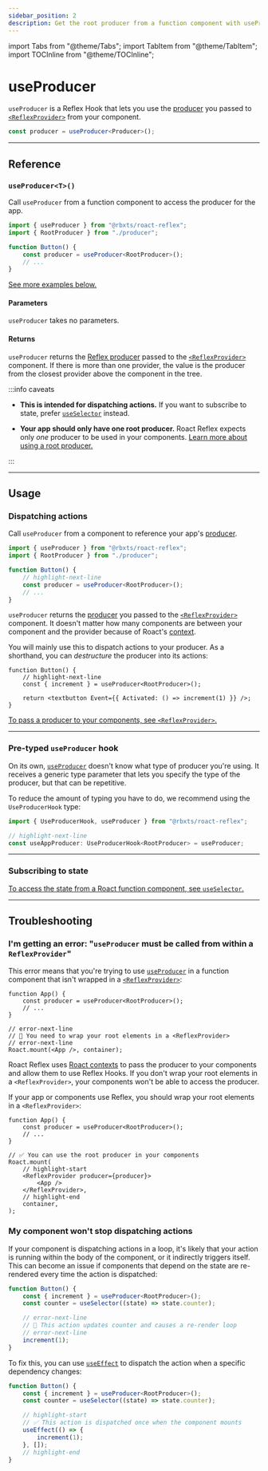 ```yaml
---
sidebar_position: 2
description: Get the root producer from a function component with useProducer.
---
```


import Tabs from "@theme/Tabs";
import TabItem from "@theme/TabItem";
import TOCInline from "@theme/TOCInline";

# useProducer

`useProducer` is a Reflex Hook that lets you use the [producer](../reflex/producer) you passed to [`<ReflexProvider>`](reflex-provider) from your component.

```ts
const producer = useProducer<Producer>();
```

<TOCInline toc={toc} />

---

## Reference

### `useProducer<T>()`

Call `useProducer` from a function component to access the producer for the app.

```ts
import { useProducer } from "@rbxts/roact-reflex";
import { RootProducer } from "./producer";

function Button() {
	const producer = useProducer<RootProducer>();
	// ...
}
```

[See more examples below.](#usage)

#### Parameters

`useProducer` takes no parameters.

#### Returns

`useProducer` returns the [Reflex producer](../reflex/producer) passed to the [`<ReflexProvider>`](reflex-provider) component. If there is more than one provider, the value is the producer from the closest provider above the component in the tree.

:::info caveats

-   **This is intended for dispatching actions.** If you want to subscribe to state, prefer [`useSelector`](use-selector) instead.

-   **Your app should only have one root producer.** Roact Reflex expects only _one_ producer to be used in your components. [Learn more about using a root producer.](../reflex/combine-producers#using-multiple-producers)

:::

---

## Usage

### Dispatching actions

Call `useProducer` from a component to reference your app's [producer](../reflex/producer).

```ts
import { useProducer } from "@rbxts/roact-reflex";
import { RootProducer } from "./producer";

function Button() {
	// highlight-next-line
	const producer = useProducer<RootProducer>();
	// ...
}
```

`useProducer` returns the [producer](../reflex/producer) you passed to the [`<ReflexProvider>`](reflex-provider) component. It doesn't matter how many components are between your component and the provider because of Roact's [context](https://roblox.github.io/roact/advanced/context/).

You will mainly use this to dispatch actions to your producer. As a shorthand, you can _destructure_ the producer into its actions:

```tsx
function Button() {
	// highlight-next-line
	const { increment } = useProducer<RootProducer>();

	return <textbutton Event={{ Activated: () => increment(1) }} />;
}
```

[To pass a producer to your components, see `<ReflexProvider>`.](reflex-provider)

---

### Pre-typed `useProducer` hook

On its own, [`useProducer`](#useproducert) doesn't know what type of producer you're using. It receives a generic type parameter that lets you specify the type of the producer, but that can be repetitive.

To reduce the amount of typing you have to do, we recommend using the `UseProducerHook` type:

```ts
import { UseProducerHook, useProducer } from "@rbxts/roact-reflex";

// highlight-next-line
const useAppProducer: UseProducerHook<RootProducer> = useProducer;
```

---

### Subscribing to state

[To access the state from a Roact function component, see `useSelector`.](use-selector)

---

## Troubleshooting

### I'm getting an error: "`useProducer` must be called from within a `ReflexProvider`"

This error means that you're trying to use [`useProducer`](#useproducert) in a function component that isn't wrapped in a [`<ReflexProvider>`](reflex-provider):

```tsx
function App() {
	const producer = useProducer<RootProducer>();
	// ...
}

// error-next-line
// 🔴 You need to wrap your root elements in a <ReflexProvider>
// error-next-line
Roact.mount(<App />, container);
```

Roact Reflex uses [Roact contexts](https://roblox.github.io/roact/advanced/context/) to pass the producer to your components and allow them to use Reflex Hooks. If you don't wrap your root elements in a `<ReflexProvider>`, your components won't be able to access the producer.

If your app or components use Reflex, you should wrap your root elements in a `<ReflexProvider>`:

```tsx
function App() {
	const producer = useProducer<RootProducer>();
	// ...
}

// ✅ You can use the root producer in your components
Roact.mount(
	// highlight-start
	<ReflexProvider producer={producer}>
		<App />
	</ReflexProvider>,
	// highlight-end
	container,
);
```

### My component won't stop dispatching actions

If your component is dispatching actions in a loop, it's likely that your action is running within the body of the component, or it indirectly triggers itself. This can become an issue if components that depend on the state are re-rendered every time the action is dispatched:

```ts
function Button() {
	const { increment } = useProducer<RootProducer>();
	const counter = useSelector((state) => state.counter);

	// error-next-line
	// 🔴 This action updates counter and causes a re-render loop
	// error-next-line
	increment(1);
}
```

To fix this, you can use [`useEffect`](https://roblox.github.io/roact/advanced/hooks/#useeffect) to dispatch the action when a specific dependency changes:

```ts
function Button() {
	const { increment } = useProducer<RootProducer>();
	const counter = useSelector((state) => state.counter);

	// highlight-start
	// ✅ This action is dispatched once when the component mounts
	useEffect(() => {
		increment(1);
	}, []);
	// highlight-end
}
```
